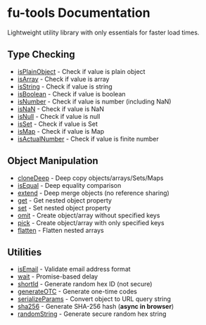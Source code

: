 # fu-tools Documentation

Lightweight utility library with only essentials for faster load times.

## Type Checking

- [isPlainObject](./fu-tools.isPlainObject.md) - Check if value is plain object
- [isArray](./fu-tools.isArray.md) - Check if value is array  
- [isString](./fu-tools.isString.md) - Check if value is string
- [isBoolean](./fu-tools.isBoolean.md) - Check if value is boolean
- [isNumber](./fu-tools.isNumber.md) - Check if value is number (including NaN)
- [isNaN](./fu-tools.isNaN.md) - Check if value is NaN
- [isNull](./fu-tools.isNull.md) - Check if value is null
- [isSet](./fu-tools.isSet.md) - Check if value is Set
- [isMap](./fu-tools.isMap.md) - Check if value is Map
- [isActualNumber](./fu-tools.isActualNumber.md) - Check if value is finite number

## Object Manipulation  

- [cloneDeep](./fu-tools.cloneDeep.md) - Deep copy objects/arrays/Sets/Maps
- [isEqual](./fu-tools.isEqual.md) - Deep equality comparison
- [extend](./fu-tools.extend.md) - Deep merge objects (no reference sharing)
- [get](./fu-tools.get.md) - Get nested object property
- [set](./fu-tools.set.md) - Set nested object property
- [omit](./fu-tools.omit.md) - Create object/array without specified keys
- [pick](./fu-tools.pick.md) - Create object/array with only specified keys
- [flatten](./fu-tools.flatten.md) - Flatten nested arrays

## Utilities

- [isEmail](./fu-tools.isEmail.md) - Validate email address format
- [wait](./fu-tools.wait.md) - Promise-based delay
- [shortId](./fu-tools.shortId.md) - Generate random hex ID (not secure)
- [generateOTC](./fu-tools.generateOTC.md) - Generate one-time codes
- [serializeParams](./fu-tools.serializeParams.md) - Convert object to URL query string
- [sha256](./fu-tools.sha256.md) - Generate SHA-256 hash (**async in browser**)
- [randomString](./fu-tools.randomString.md) - Generate secure random hex string
